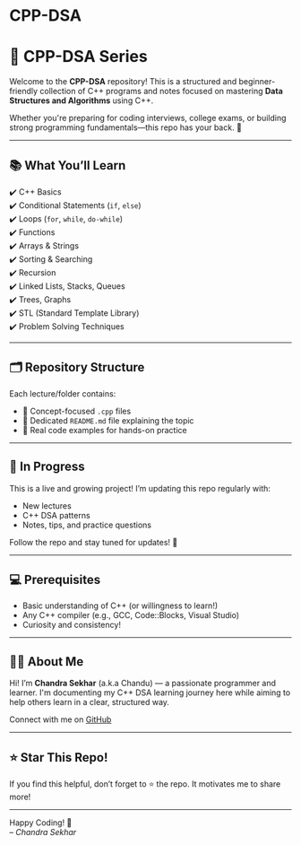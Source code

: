 # CPP-DSA

# 📘 CPP-DSA Series

Welcome to the **CPP-DSA** repository! This is a structured and beginner-friendly collection of C++ programs and notes focused on mastering **Data Structures and Algorithms** using C++.

Whether you're preparing for coding interviews, college exams, or building strong programming fundamentals—this repo has your back. 💪

---

## 📚 What You’ll Learn

✔️ C++ Basics  
✔️ Conditional Statements (`if`, `else`)  
✔️ Loops (`for`, `while`, `do-while`)  
✔️ Functions  
✔️ Arrays & Strings  
✔️ Sorting & Searching  
✔️ Recursion  
✔️ Linked Lists, Stacks, Queues  
✔️ Trees, Graphs  
✔️ STL (Standard Template Library)  
✔️ Problem Solving Techniques

---

## 🗂️ Repository Structure

Each lecture/folder contains:

- 🧠 Concept-focused `.cpp` files  
- 📝 Dedicated `README.md` file explaining the topic  
- 🚀 Real code examples for hands-on practice  

---

## 🚧 In Progress

This is a live and growing project! I’m updating this repo regularly with:

- New lectures  
- C++ DSA patterns  
- Notes, tips, and practice questions

Follow the repo and stay tuned for updates! 🌱

---

## 💻 Prerequisites

- Basic understanding of C++ (or willingness to learn!)
- Any C++ compiler (e.g., GCC, Code::Blocks, Visual Studio)
- Curiosity and consistency!

---

## 👨‍💻 About Me

Hi! I’m **Chandra Sekhar** (a.k.a Chandu) — a passionate programmer and learner. I'm documenting my C++ DSA learning journey here while aiming to help others learn in a clear, structured way.

Connect with me on [GitHub](https://github.com/chandra71)

---

## ⭐ Star This Repo!

If you find this helpful, don’t forget to ⭐ the repo. It motivates me to share more!

---

Happy Coding! 🚀  
*– Chandra Sekhar* 
